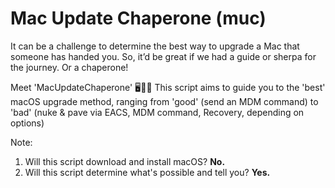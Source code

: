 # Mac Update Chaperone (muc)

It can be a challenge to determine the best way to upgrade a Mac that someone has handed you. 
So, it’d be great if we had a guide or sherpa for the journey. Or a chaperone!

Meet 'MacUpdateChaperone' 🖥️🤵‍♂️
This script aims to guide you to the 'best' macOS upgrade method, ranging from 'good' (send an MDM command) to 'bad' (nuke & pave via EACS, MDM command, Recovery, depending on options)

Note:
1. Will this script download and install macOS? **No.**
2. Will this script determine what's possible and tell you? **Yes.**

